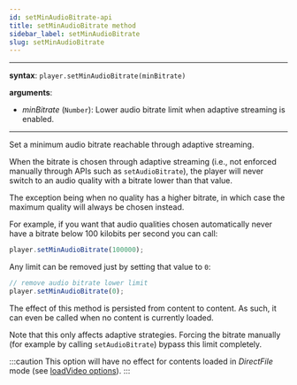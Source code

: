 ```yaml
---
id: setMinAudioBitrate-api
title: setMinAudioBitrate method
sidebar_label: setMinAudioBitrate
slug: setMinAudioBitrate
---
```


---

**syntax**: `player.setMinAudioBitrate(minBitrate)`

**arguments**:

- _minBitrate_ (`Number`): Lower audio bitrate limit when adaptive streaming
  is enabled.

---

Set a minimum audio bitrate reachable through adaptive streaming.

When the bitrate is chosen through adaptive streaming (i.e., not enforced
manually through APIs such as `setAudioBitrate`), the player will never switch
to an audio quality with a bitrate lower than that value.

The exception being when no quality has a higher bitrate, in which case the
maximum quality will always be chosen instead.

For example, if you want that audio qualities chosen automatically never have
a bitrate below 100 kilobits per second you can call:

```js
player.setMinAudioBitrate(100000);
```

Any limit can be removed just by setting that value to `0`:

```js
// remove audio bitrate lower limit
player.setMinAudioBitrate(0);
```

The effect of this method is persisted from content to content. As such, it can
even be called when no content is currently loaded.

Note that this only affects adaptive strategies. Forcing the bitrate manually
(for example by calling `setAudioBitrate`) bypass this limit completely.

:::caution
This option will have no effect for contents loaded in _DirectFile_
mode (see [loadVideo options](./../basicMethods/loadVideo.md#transport)).
:::
